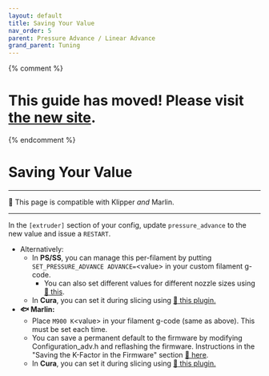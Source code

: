 ```yaml
---
layout: default
title: Saving Your Value
nav_order: 5
parent: Pressure Advance / Linear Advance
grand_parent: Tuning
---
```

{% comment %} 
# This guide has moved! Please visit [the new site](https://andrewellis93.github.io/Print-Tuning-Guide/).
{% endcomment %}
# Saving Your Value
---
:dizzy: This page is compatible with Klipper *and* Marlin.

---
In the `[extruder]` section of your config, update `pressure_advance` to the new value and issue a `RESTART`.
- Alternatively: 
    - In **PS/SS**, you can manage this per-filament by putting `SET_PRESSURE_ADVANCE ADVANCE=`\<value> in your custom filament g-code.
        - You can also set different values for different nozzle sizes using [:page_facing_up: this](https://github.com/AndrewEllis93/Ellis-SuperSlicer-Profiles#changing-pa-based-on-nozzle-size).
    - In **Cura**, you can set it during slicing using [:page_facing_up: this plugin.](https://github.com/ollyfg/cura_pressure_advance_setting)
- **:fish: Marlin:**
    - Place `M900 K`\<value\> in your filament g-code (same as above). This must be set each time.
    - You can save a permanent default to the firmware by modifying Configuration_adv.h and reflashing the firmware. Instructions in the "Saving the K-Factor in the Firmware" section [:page_facing_up: here](https://marlinfw.org/articles/features/lin_advance.html).
    - In **Cura**, you can set it during slicing using [:page_facing_up: this plugin.](https://github.com/fieldOfView/Cura-LinearAdvanceSettingPlugin)